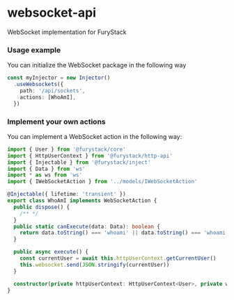 # websocket-api

WebSocket implementation for FuryStack

### Usage example

You can initialize the WebSocket package in the following way

```ts
const myInjector = new Injector()
  .useWebsockets({
    path: '/api/sockets',
    actions: [WhoAmI],
  })
```

### Implement your own actions

You can implement a WebSocket action in the following way:

```ts
import { User } from '@furystack/core'
import { HttpUserContext } from '@furystack/http-api'
import { Injectable } from '@furystack/inject'
import { Data } from 'ws'
import * as ws from 'ws'
import { IWebSocketAction } from '../models/IWebSocketAction'

@Injectable({ lifetime: 'transient' })
export class WhoAmI implements WebSocketAction {
  public dispose() {
    /** */
  }
  public static canExecute(data: Data): boolean {
    return data.toString() === 'whoami' || data.toString() === 'whoami /claims'
  }

  public async execute() {
    const currentUser = await this.httpUserContext.getCurrentUser()
    this.websocket.send(JSON.stringify(currentUser))
  }

  constructor(private httpUserContext: HttpUserContext<User>, private websocket: ws) {}
}
```
